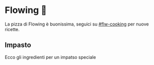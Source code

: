 # Flowing 🍕

La pizza di Flowing è buonissima, seguici su [#flw-cooking]() per nuove ricette.

## Impasto

Ecco gli ingredienti per un impatso speciale